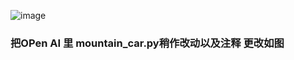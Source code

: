 ![image](https://user-images.githubusercontent.com/46179971/112313782-36377100-8ce3-11eb-9676-09f157ec6515.png)
### 把OPen AI 里 mountain_car.py稍作改动以及注释 更改如图
